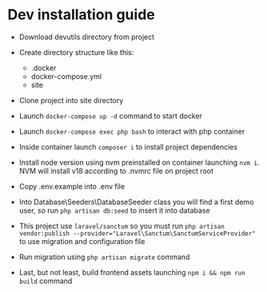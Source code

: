 # Dev installation guide

- Download devutils directory from project
- Create directory structure like this:

    - .docker
    - docker-compose.yml
    - site

- Clone project into site directory
- Launch `docker-compose up -d` command to start docker
- Launch `docker-compose exec php bash` to interact with php container
- Inside container launch `composer i` to install project dependencies
- Install node version using nvm preinstalled on container launching `nvm i`. NVM will install v18 according to .nvmrc file on project root
- Copy .env.example into .env file
- Into Database\Seeders\DatabaseSeeder class you will find a first demo user, so run `php artisan db:seed` to insert it into database
- This project use `laravel/sanctum` so you must run `php artisan vendor:publish --provider="Laravel\Sanctum\SanctumServiceProvider"
` to use migration and configuration file
- Run migration using `php artisan migrate` command
- Last, but not least, build frontend assets launching `npm i && npm run build` command
